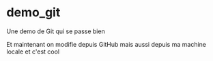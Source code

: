 # demo_git


Une demo de Git qui se passe bien

Et maintenant on modifie depuis GitHub
mais aussi depuis ma machine locale et c'est cool
